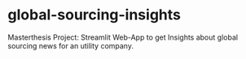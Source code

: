 # global-sourcing-insights
Masterthesis Project: Streamlit Web-App to get Insights about global sourcing news for an utility company.
